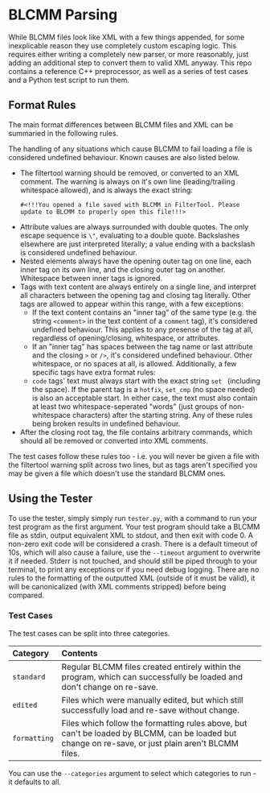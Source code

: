 # BLCMM Parsing
While BLCMM files look like XML with a few things appended, for some inexplicable reason they use
completely custom escaping logic. This requires either writing a completely new parser, or more
reasonably, just adding an additional step to convert them to valid XML anyway. This repo contains a
reference C++ preprocessor, as well as a series of test cases and a Python test script to run them.

## Format Rules
The main format differences between BLCMM files and XML can be summaried in the following rules.

The handling of any situations which cause BLCMM to fail loading a file is considered undefined
behaviour. Known causes are also listed below.

- The filtertool warning should be removed, or converted to an XML comment. The warning is always on
  it's own line (leading/trailing whitespace allowed), and is always the exact string:
  ```
  #<!!!You opened a file saved with BLCMM in FilterTool. Please update to BLCMM to properly open this file!!!>
  ```
- Attribute values are always surrounded with double quotes. The only escape sequence is `\"`,
  evaluating to a double quote. Backslashes elsewhere are just interpreted literally; a value ending
  with a backslash is considered undefined behaviour.
- Nested elements always have the opening outer tag on one line, each inner tag on its own line,
  and the closing outer tag on another. Whitespace between inner tags is ignored.
- Tags with text content are always entirely on a single line, and interpret all characters between
  the opening tag and closing tag literally. Other tags are allowed to appear within this range,
  with a few exceptions:
  - If the text content contains an "inner tag" of the same type (e.g. the string `<comment>` in the
    text content of a `comment` tag), it's considered undefined behaviour. This applies to any
    presense of the tag at all, regardless of opening/closing, whitespace, or attributes.
  - If an "inner tag" has spaces between the tag name or last attribute and the closing `>` or `/>`,
    it's considered undefined behaviour. Other whitespace, or no spaces at all, is allowed.
  Additionally, a few specific tags have extra format rules:
  - `code` tags' text must always start with the exact string `set ` (including the space). If the
    parent tag is a `hotfix`, `set_cmp` (no space needed) is also an acceptable start. In either
    case, the text must also contain at least two whitespace-seperated "words" (just groups of
    non-whitespace characters) after the starting string. Any of these rules being broken results in
    undefined behaviour.
- After the closing root tag, the file contains arbitrary commands, which should all be removed or
  converted into XML comments.

The test cases follow these rules too - i.e. you will never be given a file with the filtertool
warning split across two lines, but as tags aren't specified you may be given a file which doesn't
use the standard BLCMM ones.

## Using the Tester
To use the tester, simply simply run `tester.py`, with a command to run your test program as the
first argument. Your test program should take a BLCMM file as stdin, output equivalent XML to
stdout, and then exit with code 0. A non-zero exit code will be considered a crash. There is a
default timeout of 10s, which will also cause a failure, use the `--timeout` argument to overwrite
it if needed. Stderr is not touched, and should still be piped through to your terminal, to print
any exceptions or if you need debug logging. There are no rules to the formatting of the outputted
XML (outside of it must be valid), it will be canonicalized (with XML comments stripped) before
being compared.

### Test Cases
The test cases can be split into three categories.

Category     | Contents
:------------|:---------
`standard`   | Regular BLCMM files created entirely within the program, which can successfully be loaded and don't change on re-save.
`edited`     | Files which were manually edited, but which still successfully load and re-save without change.
`formatting` | Files which follow the formatting rules above, but can't be loaded by BLCMM, can be loaded but change on re-save, or just plain aren't BLCMM files.

You can use the `--categories` argument to select which categories to run - it defaults to all.

